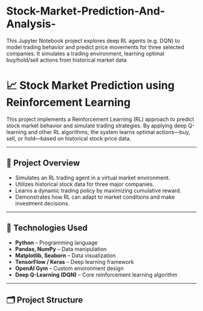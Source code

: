 # Stock-Market-Prediction-And-Analysis-
This Jupyter Notebook project explores deep RL agents (e.g. DQN) to model trading behavior and predict price movements for three selected companies. It simulates a trading environment, learning optimal buy/hold/sell actions from historical market data

# 📈 Stock Market Prediction using Reinforcement Learning

This project implements a Reinforcement Learning (RL) approach to predict stock market behavior and simulate trading strategies. By applying deep Q-learning and other RL algorithms, the system learns optimal actions—buy, sell, or hold—based on historical stock price data.

---

## 🧠 Project Overview

- Simulates an RL trading agent in a virtual market environment.
- Utilizes historical stock data for three major companies.
- Learns a dynamic trading policy by maximizing cumulative reward.
- Demonstrates how RL can adapt to market conditions and make investment decisions.

---

## 🔧 Technologies Used

- **Python** – Programming language  
- **Pandas, NumPy** – Data manipulation  
- **Matplotlib, Seaborn** – Data visualization  
- **TensorFlow / Keras** – Deep learning framework  
- **OpenAI Gym** – Custom environment design  
- **Deep Q-Learning (DQN)** – Core reinforcement learning algorithm  

---

## 🗂️ Project Structure


